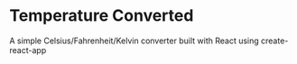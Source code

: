 # Temperature Converted

A simple Celsius/Fahrenheit/Kelvin converter built with React using create-react-app
